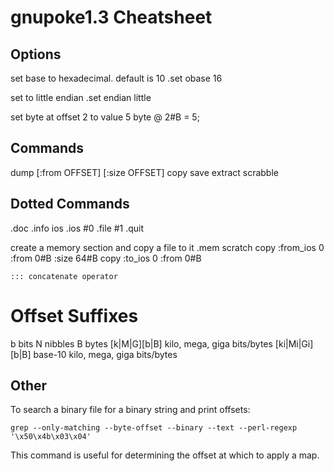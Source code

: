 # gnupoke1.3 Cheatsheet

## Options
set base to hexadecimal. default is 10
    .set obase 16

set to little endian
    .set endian little

set byte at offset 2 to value 5
     byte @ 2#B = 5;


## Commands
dump [:from OFFSET] [:size OFFSET]
copy
save
extract
scrabble

## Dotted Commands
.doc <TOPIC>
.info ios
.ios #0
.file #1
.quit


create a memory section and copy a file to it
    .mem scratch
    copy :from_ios 0 :from 0#B :size 64#B
    copy :to_ios 0 :from 0#B

    ::: concatenate operator

# Offset Suffixes
b                   bits
N                   nibbles
B                   bytes
[k|M|G][b|B]        kilo, mega, giga bits/bytes
[ki|Mi|Gi][b|B]     base-10 kilo, mega, giga bits/bytes


## Other
To search a binary file for a binary string and print offsets:

    grep --only-matching --byte-offset --binary --text --perl-regexp '\x50\x4b\x03\x04'

This command is useful for determining the offset at which to apply a map.